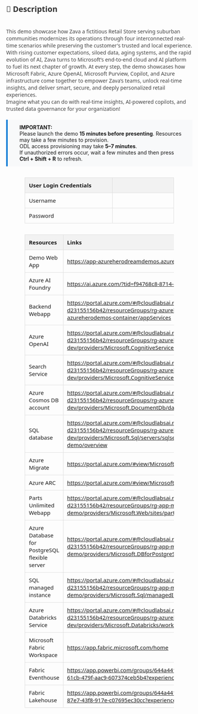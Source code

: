 <style>
  table {
    width: 80%;
    margin: 30px auto;
    border-collapse: collapse;
    font-family: 'Segoe UI', sans-serif;
    font-size: 15px;
  }

  th {
    background: #f2f2f2;
    padding: 10px;
    text-align: left;
    border: 1px solid #ddd;
  }

  td {
    width: 900px;
    height: 10px;
    padding: 10px;
    text-align: left;
    border: 1px solid #ddd;
  }

  .description {
    margin: 0 auto;
    font-family: 'Segoe UI', sans-serif;
    font-size: 14px;
    color: #444;
  }

  .highlight-box {
    background: #f8f9fa;
    padding: 12px 24px 12px 32px; /* Top, Right, Bottom, Left */
    border-left: 4px solid #0078d4;
    margin: 20px auto;
    font-size: 14px;
    text-align: left;
}

</style>

<div class="description">
  <h2 style="color: #333;">📄 Description</h2>
  <p>
    <br> This demo showcase how Zava a fictitious Retail Store serving suburban communities modernizes its operations through four interconnected real-time scenarios while preserving the customer's trusted and local experience. With rising customer expectations, siloed data, aging systems, and the rapid evolution of AI, Zava turns to Microsoft’s end-to-end cloud and AI platform to fuel its next chapter of growth.  At every step, the demo showcases how Microsoft Fabric, Azure OpenAI, Microsoft Purview, Copilot, and Azure infrastructure come together to empower Zava’s teams, unlock real-time insights, and deliver smart, secure, and deeply personalized retail experiences.<br> Imagine what you can do with real-time insights, AI-powered copilots, and trusted data governance for your organization!
  </p>
</div>

<div class="highlight-box">
  <strong>IMPORTANT:</strong><br>
  Please launch the demo <strong>15 minutes before presenting</strong>. Resources may take a few minutes to provision.<br>
  ODL access provisioning may take <strong>5–7 minutes</strong>.<br>
  If unauthorized errors occur, wait a few minutes and then press <strong>Ctrl + Shift + R</strong> to refresh.
</div>

<!-- Auth Table -->

| **User Login Credentials** |                                       |
|-----------------|---------------------------------------|
| Username    | <inject key="AzureAdUserEmail" />     |
| Password   | <inject key="AzureAdUserPassword" />  |


<!-- Resource Details Table -->
<table>
  <thead>
    <tr>
      <th>Resources</th>
      <th>Links</th>
    </tr>
  </thead>
  <tbody>
    <tr>
      <td>Demo Web App</td>
      <td>
        <a href="https://app-azureherodreamdemos.azurewebsites.net/" target="_blank">
          https://app-azureherodreamdemos.azurewebsites.net/
        </a>
      </td>
    </tr>
    <tr>
    <td>Azure AI Foundry</td>
    <td>
        <a href="https://ai.azure.com/?tid=f94768c8-8714-4abe-8e2d-37a64b18216a" target="_blank">
          https://ai.azure.com/?tid=f94768c8-8714-4abe-8e2d-37a64b18216a
        </a>
    </td>
    </tr>
    <tr>
    <td>Backend Webapp</td>
    <td>
        <a href="https://portal.azure.com/#@cloudlabsai.ms/resource/subscriptions/3f01ab49-a56f-4ee7-97fa-d23155156b42/resourceGroups/rg-azurehero-demo-dev/providers/Microsoft.Web/sites/app-azureherodemos-container/appServices" target="_blank">
          https://portal.azure.com/#@cloudlabsai.ms/resource/subscriptions/3f01ab49-a56f-4ee7-97fa-d23155156b42/resourceGroups/rg-azurehero-demo-dev/providers/Microsoft.Web/sites/app-azureherodemos-container/appServices
        </a>
    </td>
    </tr>
    <tr>
    <td>Azure OpenAI</td>
    <td>
        <a href="https://portal.azure.com/#@cloudlabsai.ms/resource/subscriptions/3f01ab49-a56f-4ee7-97fa-d23155156b42/resourceGroups/rg-azurehero-demo-dev/providers/Microsoft.CognitiveServices/accounts/aoai-herodemo-dev/overview" target="_blank">
          https://portal.azure.com/#@cloudlabsai.ms/resource/subscriptions/3f01ab49-a56f-4ee7-97fa-d23155156b42/resourceGroups/rg-azurehero-demo-dev/providers/Microsoft.CognitiveServices/accounts/aoai-herodemo-dev/overview
        </a>
    </td>
    </tr>
    <tr>
    <td>Search Service</td>
    <td>
        <a href="https://portal.azure.com/#@cloudlabsai.ms/resource/subscriptions/3f01ab49-a56f-4ee7-97fa-d23155156b42/resourceGroups/rg-azurehero-demo-dev/providers/Microsoft.Search/searchServices/srch-herodemodev/overview" target="_blank">
          https://portal.azure.com/#@cloudlabsai.ms/resource/subscriptions/3f01ab49-a56f-4ee7-97fa-d23155156b42/resourceGroups/rg-azurehero-demo-dev/providers/Microsoft.CognitiveServices/accounts/aoai-herodemo-dev/overview
        </a>
    </td>
    </tr>
    <tr>
    <td>Azure Cosmos DB account</td>
    <td>
      <a href="https://portal.azure.com/#@cloudlabsai.ms/resource/subscriptions/3f01ab49-a56f-4ee7-97fa-d23155156b42/resourceGroups/rg-azurehero-demo-dev/providers/Microsoft.DocumentDb/databaseAccounts/cosmosdb-herodemo-001/overview" target="_blank">
        https://portal.azure.com/#@cloudlabsai.ms/resource/subscriptions/3f01ab49-a56f-4ee7-97fa-d23155156b42/resourceGroups/rg-azurehero-demo-dev/providers/Microsoft.DocumentDb/databaseAccounts/cosmosdb-herodemo-001/overview
      </a>
    </td>
    </tr>
    <tr>
    <td>SQL database</td>
    <td>
      <a href="https://portal.azure.com/#@cloudlabsai.ms/resource/subscriptions/3f01ab49-a56f-4ee7-97fa-d23155156b42/resourceGroups/rg-azurehero-demo-dev/providers/Microsoft.Sql/servers/sqlserver-azurehero-demo/databases/sql-azurehero-demo/overview" target="_blank">
        https://portal.azure.com/#@cloudlabsai.ms/resource/subscriptions/3f01ab49-a56f-4ee7-97fa-d23155156b42/resourceGroups/rg-azurehero-demo-dev/providers/Microsoft.Sql/servers/sqlserver-azurehero-demo/databases/sql-azurehero-demo/overview
    </td>
    </tr>
    <tr>
    <td>Azure Migrate</td>
    <td>
      <a href="https://portal.azure.com/#view/Microsoft_Azure_Migrate/AmhResourceMenuBlade/~/serverGoal" target="_blank">
        https://portal.azure.com/#view/Microsoft_Azure_Migrate/AmhResourceMenuBlade/~/serverGoal
    </td>
    </tr>
    <tr>
    <td>Azure ARC</td>
    <td>
      <a href="https://portal.azure.com/#view/Microsoft_Azure_ArcCenterUX/ArcCenterMenuBlade/~/allresources" target="_blank">
        https://portal.azure.com/#view/Microsoft_Azure_ArcCenterUX/ArcCenterMenuBlade/~/allresources
    </td>
    </tr>
    <tr>
    <td>Parts Unlimited Webapp</td>
    <td>
      <a href="https://portal.azure.com/#@cloudlabsai.ms/resource/subscriptions/3f01ab49-a56f-4ee7-97fa-d23155156b42/resourceGroups/rg-app-modernization-demo/providers/Microsoft.Web/sites/partsunlimited-web023/appServices" target="_blank">
         https://portal.azure.com/#@cloudlabsai.ms/resource/subscriptions/3f01ab49-a56f-4ee7-97fa-d23155156b42/resourceGroups/rg-app-modernization-demo/providers/Microsoft.Web/sites/partsunlimited-web023/appServices
    </td>
    </tr>
    <tr>
    <td>Azure Database for PostgreSQL flexible server</td>
    <td>
      <a href="https://portal.azure.com/#@cloudlabsai.ms/resource/subscriptions/3f01ab49-a56f-4ee7-97fa-d23155156b42/resourceGroups/rg-app-modernization-demo/providers/Microsoft.DBforPostgreSQL/flexibleServers/zavapostgresql/overview" target="_blank">
         https://portal.azure.com/#@cloudlabsai.ms/resource/subscriptions/3f01ab49-a56f-4ee7-97fa-d23155156b42/resourceGroups/rg-app-modernization-demo/providers/Microsoft.DBforPostgreSQL/flexibleServers/zavapostgresql/overview
    </td>
    </tr>
    <td>SQL managed instance</td>
    <td>
      <a href="https://portal.azure.com/#@cloudlabsai.ms/resource/subscriptions/3f01ab49-a56f-4ee7-97fa-d23155156b42/resourceGroups/rg-app-modernization-demo/providers/Microsoft.Sql/managedInstances/mi-zavadb/overview" target="_blank">
        https://portal.azure.com/#@cloudlabsai.ms/resource/subscriptions/3f01ab49-a56f-4ee7-97fa-d23155156b42/resourceGroups/rg-app-modernization-demo/providers/Microsoft.Sql/managedInstances/mi-zavadb/overview
    </td>
    </tr>
    <td>Azure Databricks Service</td>
    <td>
      <a href="https://portal.azure.com/#@cloudlabsai.ms/resource/subscriptions/3f01ab49-a56f-4ee7-97fa-d23155156b42/resourceGroups/rg-azurehero-demo-dev/providers/Microsoft.Databricks/workspaces/adb-herodemo/overview" target="_blank">
        https://portal.azure.com/#@cloudlabsai.ms/resource/subscriptions/3f01ab49-a56f-4ee7-97fa-d23155156b42/resourceGroups/rg-azurehero-demo-dev/providers/Microsoft.Databricks/workspaces/adb-herodemo/overview
    </td>
    </tr>
    <tr>
    <td>Microsoft Fabric Workspace</td>
    <td>
      <a href="https://app.fabric.microsoft.com/home" target="_blank">
        https://app.fabric.microsoft.com/home
      </a>
    </td>
    </tr>
    <tr>
    <td>Fabric Eventhouse</td>
    <td>
      <a href="https://app.powerbi.com/groups/644a4412-d11e-4c52-b984-e6f88ba57eca/databases/8d328e5c-61cb-479f-aac9-607374ceb5b4?experience=power-bi" target="_blank">
        https://app.powerbi.com/groups/644a4412-d11e-4c52-b984-e6f88ba57eca/databases/8d328e5c-61cb-479f-aac9-607374ceb5b4?experience=power-bi
    </td>
    </tr>
     <tr>
    <td>Fabric Lakehouse</td>
    <td>
      <a href="https://app.powerbi.com/groups/644a4412-d11e-4c52-b984-e6f88ba57eca/lakehouses/98c0efdb-87e7-43f8-917e-c07695ec30cc?experience=power-bi" target="_blank">
        https://app.powerbi.com/groups/644a4412-d11e-4c52-b984-e6f88ba57eca/lakehouses/98c0efdb-87e7-43f8-917e-c07695ec30cc?experience=power-bi
    </td>
    </tr>
  </tbody>
</table>
